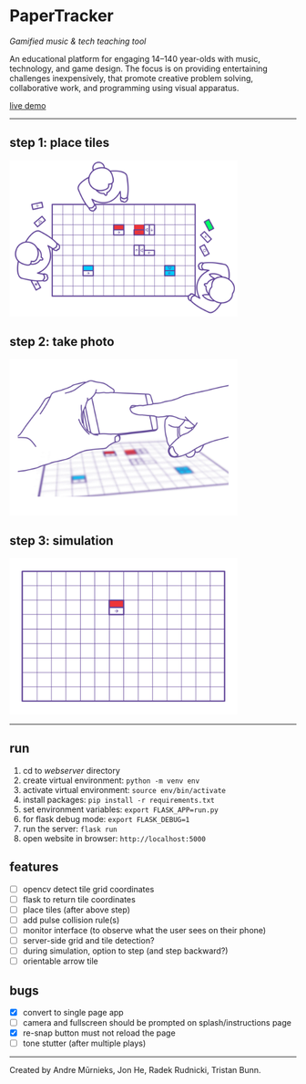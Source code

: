 # PaperTracker

*Gamified music &amp; tech teaching tool*

An educational platform for engaging 14–140 year-olds with music, technology, and game design. The focus is on providing entertaining challenges inexpensively, that promote creative problem solving, collaborative work, and programming using visual apparatus.

[live demo](https://papertracker.cmp.ac.nz/)

---

## step 1: place tiles

<img src="presentation/assets/step_1.gif" width="400" />

## step 2: take photo

<img src="presentation/assets/step_2.gif" width="400" />

## step 3: simulation

<img src="presentation/assets/step_3.gif" width="400" />

---

## run

1. cd to *webserver* directory
2. create virtual environment: `python -m venv env`
3. activate virtual environment: `source env/bin/activate`
4. install packages: `pip install -r requirements.txt`
5. set environment variables: `export FLASK_APP=run.py`
6. for flask debug mode: `export FLASK_DEBUG=1`
7. run the server: `flask run`
8. open website in browser: `http://localhost:5000`

## features

- [ ] opencv detect tile grid coordinates
- [ ] flask to return tile coordinates
- [ ] place tiles (after above step)
- [ ] add pulse collision rule(s)
- [ ] monitor interface (to observe what the user sees on their phone)
- [ ] server-side grid and tile detection?
- [ ] during simulation, option to step (and step backward?)
- [ ] orientable arrow tile

## bugs

- [x] convert to single page app
 - [ ] camera and fullscreen should be prompted on splash/instructions page
 - [x] re-snap button must not reload the page
- [ ] tone stutter (after multiple plays)

---

Created by Andre Mūrnieks, Jon He, Radek Rudnicki, Tristan Bunn.
